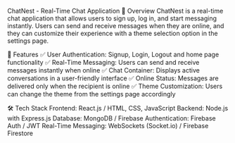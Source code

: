 ChatNest - Real-Time Chat Application
📌 Overview
ChatNest is a real-time chat application that allows users to sign up, log in, and start messaging instantly. Users can send and receive messages when they are online, and they can customize their experience with a theme selection option in the settings page.

🚀 Features
✅ User Authentication: Signup, Login, Logout and home page functionality
✅ Real-Time Messaging: Users can send and receive messages instantly when online
✅ Chat Container: Displays active conversations in a user-friendly interface
✅ Online Status: Messages are delivered only when the recipient is online
✅ Theme Customization: Users can change the theme from the settings page accordingly

🛠️ Tech Stack
Frontend: React.js / HTML, CSS, JavaScript
Backend: Node.js with Express.js
Database: MongoDB / Firebase
Authentication: Firebase Auth / JWT
Real-Time Messaging: WebSockets (Socket.io) / Firebase Firestore
